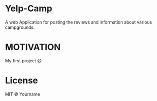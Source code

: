 # Yelp-Camp
A web Application for posting the reviews and information about various campgrounds.

# MOTIVATION
My first project :smile:

# License
MIT © Yourname
